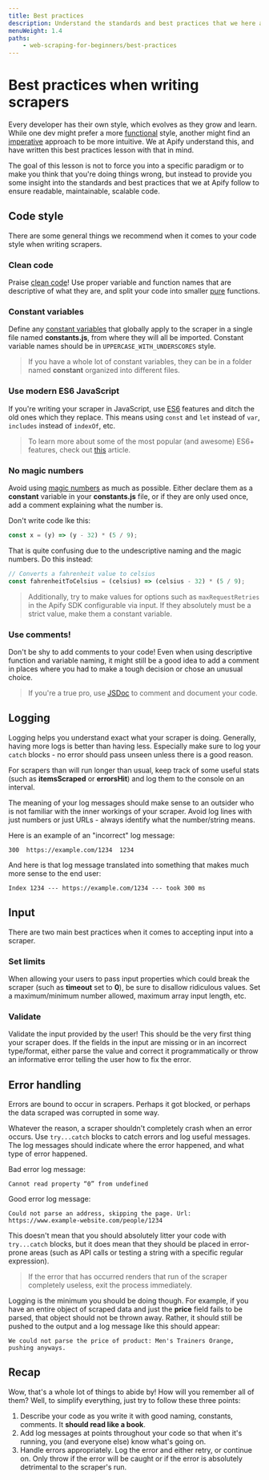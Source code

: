 ```yaml
---
title: Best practices
description: Understand the standards and best practices that we here at Apify abide by to write readable, scalable, and maintainable code. 
menuWeight: 1.4
paths:
    - web-scraping-for-beginners/best-practices
---
```


# [](#best-practices) Best practices when writing scrapers

Every developer has their own style, which evolves as they grow and learn. While one dev might prefer a more  [functional](https://en.wikipedia.org/wiki/Functional_programming) style, another might find an [imperative](https://en.wikipedia.org/wiki/Imperative_programming) approach to be more intuitive. We at Apify understand this, and have written this best practices lesson with that in mind.

The goal of this lesson is not to force you into a specific paradigm or to make you think that you're doing things wrong, but instead to provide you some insight into the standards and best practices that we at Apify follow to ensure readable, maintainable, scalable code.

## [](#code-style) Code style

There are some general things we recommend when it comes to your code style when writing scrapers.

### [](#clean-code) Clean code

Praise [clean code](https://blog.risingstack.com/javascript-clean-coding-best-practices-node-js-at-scale/)! Use proper variable and function names that are descriptive of what they are, and split your code into smaller [pure](https://en.wikipedia.org/wiki/Pure_function) functions.

### [](#constants) Constant variables

Define any [constant variables](https://softwareengineering.stackexchange.com/questions/250619/best-practices-reasons-for-string-constants-in-javascript) that globally apply to the scraper in a single file named **constants.js**, from where they will all be imported. Constant variable names should be in `UPPERCASE_WITH_UNDERSCORES` style.

> If you have a whole lot of constant variables, they can be in a folder named **constant** organized into different files.

### [](#use-es6) Use modern ES6 JavaScript

If you're writing your scraper in JavaScript, use [ES6](https://www.w3schools.com/js/js_es6.asp) features and ditch the old ones which they replace. This means using `const` and `let` instead of `var`, `includes` instead of `indexOf`, etc.

> To learn more about some of the most popular (and awesome) ES6+ features, check out [this](https://medium.com/@matthiasvstephens/why-is-es6-so-awesome-88bff6857849) article.

### [](#no-magic-numbers) No magic numbers

Avoid using [magic numbers](https://en.wikipedia.org/wiki/Magic_number_(programming)) as much as possible. Either declare them as a **constant** variable in your **constants.js** file, or if they are only used once, add a comment explaining what the number is.

Don't write code lke this:

```JavaScript
const x = (y) => (y - 32) * (5 / 9);
```

That is quite confusing due to the undescriptive naming and the magic numbers. Do this instead:

```JavaScript
// Converts a fahrenheit value to celsius
const fahrenheitToCelsius = (celsius) => (celsius - 32) * (5 / 9);
```

> Additionally, try to make values for options such as `maxRequestRetries` in the Apify SDK configurable via input. If they absolutely must be a strict value, make them a constant variable.

### [](#use-comments) Use comments!

Don't be shy to add comments to your code! Even when using descriptive function and variable naming, it might still be a good idea to add a comment in places where you had to make a tough decision or chose an unusual choice.

> If you're a true pro, use [JSDoc](https://jsdoc.app/) to comment and document your code.

## [](#logging) Logging

Logging helps you understand exact what your scraper is doing. Generally, having more logs is better than having less. Especially make sure to log your `catch` blocks - no error should pass unseen unless there is a good reason.

For scrapers than will run longer than usual, keep track of some useful stats (such as **itemsScraped** or **errorsHit**) and log them to the console on an interval.

The meaning of your log messages should make sense to an outsider who is not familiar with the inner workings of your scraper. Avoid log lines with just numbers or just URLs - always identify what the number/string means.

Here is an example of an "incorrect" log message:

```text
300  https://example.com/1234  1234
```

And here is  that log message translated into something that makes much more sense to the end user:

```text
Index 1234 --- https://example.com/1234 --- took 300 ms
```

## [](#input) Input

There are two main best practices when it comes to accepting input into a scraper.

### [](#set-limits) Set limits

When allowing your users to pass input properties which could break the scraper (such as **timeout** set to **0**), be sure to disallow ridiculous values. Set a maximum/minimum number allowed, maximum array input length, etc.

### [](#validate) Validate

Validate the input provided by the user! This should be the very first thing your scraper does. If the fields in the input are missing or in an incorrect type/format, either parse the value and correct it programmatically or throw an informative error telling the user how to fix the error.

## [](#error-handling) Error handling

Errors are bound to occur in scrapers. Perhaps it got blocked, or perhaps the data scraped was corrupted in some way.

Whatever the reason, a scraper shouldn't completely crash when an error occurs. Use `try...catch` blocks to catch errors and log useful messages. The log messages should indicate where the error happened, and what type of error happened.

Bad error log message:

```text
Cannot read property “0” from undefined
```

Good error log message:

```text
Could not parse an address, skipping the page. Url: https://www.example-website.com/people/1234
```

This doesn't mean that you should absolutely litter your code with `try...catch` blocks, but it does mean that they should be placed in error-prone areas (such as API calls or testing a string with a specific regular expression).

> If the error that has occurred renders that run of the scraper completely useless, exit the process immediately.

Logging is the minimum you should be doing though. For example, if you have an entire object of scraped data and just the **price** field fails to be parsed, that object should not be thrown away. Rather, it should still be pushed to the output and a log message like this should appear:

```text
We could not parse the price of product: Men's Trainers Orange, pushing anyways.
```

## [](#recap) Recap

Wow, that's a whole lot of things to abide by! How will you remember all of them? Well, to simplify everything, just try to follow these three points:

1. Describe your code as you write it with good naming, constants, comments. It **should read like a book**.
2. Add log messages at points throughout your code so that when it's running, you (and everyone else) know what's going on.
3. Handle errors appropriately. Log the error and either retry, or continue on. Only throw if the error will be caught or if the error is absolutely detrimental to the scraper's run.
